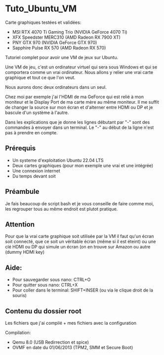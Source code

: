 # Tuto_Ubuntu_VM

Carte graphiques testées et validées:
- MSI RTX 4070 Ti Gaming Trio (NVIDIA GeForce 4070 Ti)
- XFX Speedster MERC310 (AMD Radeon RX 7900 XT)
- PNY GTX 970 (NVIDIA GeForce GTX 970)
- Sapphire Pulse RX 570 (AMD Radeon RX 570)

Tutoriel complet pour avoir une VM de jeux sur Ubuntu.

Une VM de jeu, c'est un ordinateur virtuel qui sera sous Windows et qui se comportera comme un vrai ordinateur. Nous allons y relier une vrai carte graphique et tout ce que l'on veut.

Nous aurons donc deux ordinateurs dans un seul.

Chez moi par exemple j'ai l'HDMI de ma GeForce qui est relié à mon moniteur et le Display Port de ma carte mère au même moniteur. Il me suffit de changer la source sur mon écran et d'alterner entre HDMI ou DP et je bascule d'un système à l'autre.

Dans les explications que je donne les lignes débutant par "-" sont des commandes à envoyer dans un terminal.
Le "-" au début de la ligne n'est pas à prendre en compte.

## Prérequis
- Un systeme d'exploitation Ubuntu 22.04 LTS
- Deux cartes graphiques (pour mon exemple une vrai et une intégrée)
- Une connexion internet
- Du temps devant soit

## Préambule

Je fais beaucoup de script bash et je vous conseille de faire comme moi, les regrouper tous au même endroit est plutot pratique.

## Attention

Pour que la vrai carte graphique soit utilisée par la VM il faut qu'un écran soit connecté, que ce soit un véritable écran (même si il est éteint) ou une clé HDMI ou DP qui simule un écran (on en trouve sur Amazon ou autre (dummy HDMI key)


## Aide:

- Pour sauvegarder sous nano: CTRL+O
- Pour quitter sous nano: CTRL+X
- Pour coller dans le terminal: SHIFT+INSER (ou via le clique droit de la souris)

## Contenu du dossier root

Les fichiers que j'ai compilé + mes fichiers avec la configuration

Compilation:
- Qemu 8.0 (USB Redirrection et spice)
- OVMF en date du 01/06/2013 (TPM2, SMM et Secure Boot)
